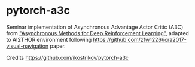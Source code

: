 # pytorch-a3c
Seminar implementation of Asynchronous Advantage Actor Critic (A3C) from ["Asynchronous Methods for Deep Reinforcement Learning"](https://arxiv.org/pdf/1602.01783v1.pdf), adapted to AI2THOR environment following https://github.com/zfw1226/icra2017-visual-navigation paper.

Credits https://github.com/ikostrikov/pytorch-a3c
